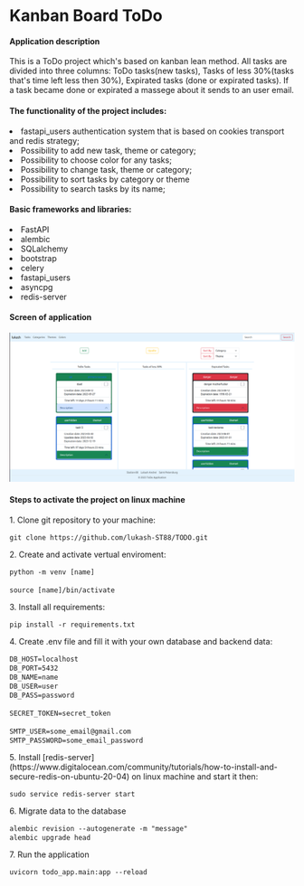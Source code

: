 <h1>Kanban Board ToDo</h1>

<h4> Application description</h4>
This is a ToDo project which's based on kanban lean method. All tasks are divided into three columns: ToDo tasks(new tasks), Tasks of less 30%(tasks that's time left less then 30%), Expirated tasks (done or expirated tasks). If a task became done or expirated a massege about it sends to an user email.

<ui><h4>The functionality of the project includes:</h4></ui>
<li>fastapi_users authentication system that is based on cookies transport and redis strategy; </li>

<li>Possibility to add new task, theme or category;</li>
<li>Possibility to choose color for any tasks;</li>
<li>Possibility to change task, theme or category;</li>
<li>Possibility to sort tasks by category or theme</li>
<li>Possibility to search tasks by its name;</li>

<ui><h4>Basic frameworks and libraries:</h4></ui>
<li>FastAPI
<li>alembic
<li>SQLalchemy
<li>bootstrap
<li>celery
<li>fastapi_users
<li>asyncpg
<li>redis-server

<h4>Screen of application</h4>

![Alt text](Screenshot_of_app.png)

<h4> Steps to activate the project on linux machine</h4>
<p>1. Clone git repository to your machine:</p>

```
git clone https://github.com/lukash-ST88/TODO.git
```

<p>2. Create and activate vertual enviroment:</p>

```
python -m venv [name]

source [name]/bin/activate
```

<p>3. Install all requirements: </p>

```
pip install -r requirements.txt 
```

<p> 4. Create .env file and fill it with your own database and backend data: </p>

```
DB_HOST=localhost
DB_PORT=5432
DB_NAME=name
DB_USER=user
DB_PASS=password

SECRET_TOKEN=secret_token

SMTP_USER=some_email@gmail.com
SMTP_PASSWORD=some_email_password
```

<p>5. Install [redis-server](https://www.digitalocean.com/community/tutorials/how-to-install-and-secure-redis-on-ubuntu-20-04) on linux machine and start it then:</p>

```
sudo service redis-server start
```

<p> 6. Migrate data to the database</p>

```
alembic revision --autogenerate -m "message"
alembic upgrade head
```

<p> 7. Run the application </p>

```
uvicorn todo_app.main:app --reload
```

